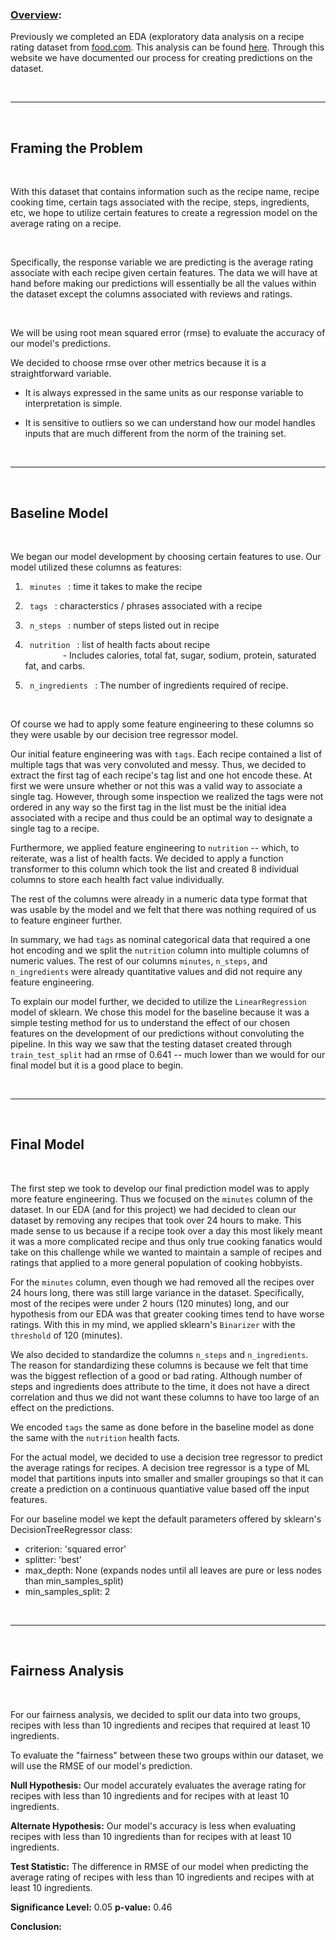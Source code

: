 ### <u> Overview</u>: 

Previously we completed an EDA (exploratory data analysis on a recipe rating dataset from [food.com](https://dsc80.com/project3/recipes-and-ratings/food.com). This analysis can be found [here](https://akar247.github.io/RecipesDurationAnalysis/). Through this website we have documented our process for creating predictions on the dataset. 

<br>

---


<br>


## <strong> Framing the Problem </strong> 
<br>

With this dataset that contains information such as the recipe name, recipe cooking time, certain tags associated with the recipe, steps, ingredients, etc, we hope to utilize certain features to create a regression model on the average rating on a recipe. 

<br>

Specifically, the response variable we are predicting is the average rating associate with each recipe given certain features. The data we will have at hand before making our predictions will essentially be all the values within the dataset except the columns associated with reviews and ratings. 

<br>

We will be using root mean squared error (rmse) to evaluate the accuracy of our model's predictions. 

We decided to choose rmse over other metrics because it is a straightforward variable.

- It is always expressed in the same units as our response variable to interpretation is simple. 
 
- It is sensitive to outliers so we can understand how our model handles inputs that are much different from the norm of the training set.

<br>

---

<br>

## <strong> Baseline Model </strong> 

<br> 

We began our model development by choosing certain features to use. Our model utilized these columns as features:

1. <code> minutes </code> : time it takes to make the recipe

2. <code> tags </code> : characterstics / phrases associated with a recipe

3. <code> n_steps </code> : number of steps listed out in recipe

4. <code> nutrition </code> : list of health facts about recipe <br> &emsp;&emsp;&emsp;&emsp; - Includes calories, total fat, sugar, sodium, protein, saturated fat, and carbs.

5. <code> n_ingredients </code> : The number of ingredients required of recipe.

<br>

Of course we had to apply some feature engineering to these columns so they were usable by our decision tree regressor model. 

Our initial feature engineering was with <code>tags</code>. Each recipe contained a list of multiple tags that was very convoluted and messy. Thus, we decided to extract the first tag of each recipe's tag list and one hot encode these. At first we were unsure whether or not this was a valid way to associate a single tag. However, through some inspection we realized the tags were not ordered in any way so the first tag in the list must be the initial idea associated with a recipe and thus could be an optimal way to designate a single tag to a recipe. 

Furthermore, we applied feature engineering to <code>nutrition</code> -- which, to reiterate, was a list of health facts. We decided to apply a function transformer to this column which took the list and created 8 individual columns to store each health fact value individually. 

The rest of the columns were already in a numeric data type format that was usable by the model and we felt that there was nothing required of us to feature engineer further. 

In summary, we had <code>tags</code> as nominal categorical data that required a one hot encoding and we split the <code>nutrition</code> column into multiple columns of numeric values. The rest of our columns <code>minutes</code>, <code>n_steps</code>, and <code>n_ingredients</code> were already quantitative values and did not require any feature engineering. 


To explain our model further, we decided to utilize the <code>LinearRegression</code> model of sklearn. We chose this model for the baseline because it was a simple testing method for us to understand the effect of our chosen features on the development of our predictions without convoluting the pipeline. In this way we saw that the testing dataset created through <code>train_test_split</code> had an rmse of 0.641 -- much lower than we would for our final model but it is a good place to begin. 


<br>

---

<br>

## <strong> Final Model </strong> 

<br> 

The first step we took to develop our final prediction model was to apply more feature engineering. Thus we focused on the <code>minutes</code> column of the dataset. In our EDA (and for this project) we had decided to clean our dataset by removing any recipes that took over 24 hours to make. This made sense to us because if a recipe took over a day this most likely meant it was a more complicated recipe and thus only true cooking fanatics would take on this challenge while we wanted to maintain a sample of recipes and ratings that applied to a more general population of cooking hobbyists. 

For the <code>minutes</code> column, even though we had removed all the recipes over 24 hours long, there was still large variance in the dataset. Specifically, most of the recipes were under 2 hours (120 minutes) long, and our hypothesis from our EDA was that greater cooking times tend to have worse ratings. With this in my mind, we applied sklearn's <code>Binarizer</code> with the <code>threshold</code> of 120 (minutes). 

We also decided to standardize the columns <code>n_steps</code> and <code>n_ingredients</code>. The reason for standardizing these columns is because we felt that time was the biggest reflection of a good or bad rating. Although number of steps and ingredients does attribute to the time, it does not have a direct correlation and thus we did not want these columns to have too large of an effect on the predictions. 

We encoded <code>tags</code> the same as done before in the baseline model as done the same with the <code>nutrition</code> health facts. 


For the actual model, we decided to use a decision tree regressor to predict the average ratings for recipes. A decision tree regressor is a type of ML model that partitions inputs into smaller and smaller groupings so that it can create a prediction on a continuous quantiative value based off the input features. 

For our baseline model we kept the default parameters offered by sklearn's DecisionTreeRegressor class:

- criterion: 'squared error'
- splitter: 'best'
- max_depth: None (expands nodes until all leaves are pure or less nodes than min_samples_split)
- min_samples_split: 2


<br>

---

<br>

## <strong> Fairness Analysis </strong> 

<br> 

For our fairness analysis, we decided to split our data into two groups, recipes with less than 10 ingredients and recipes that required at least 10 ingredients.

To evaluate the "fairness" between these two groups within our dataset, we will use the RMSE of our model's prediction. 

<strong>Null Hypothesis:</strong> Our model accurately evaluates the average rating for recipes with less than 10 ingredients and for recipes with at least 10 ingredients. 

<strong>Alternate Hypothesis:</strong> Our model's accuracy is less when evaluating recipes with less than 10 ingredients than for recipes with at least 10 ingredients. 

<strong>Test Statistic:</strong> The difference in RMSE of our model when predicting the average rating of recipes with less than 10 ingredients and recipes with at least 10 ingredients. 

<strong>Significance Level:</strong> 0.05 <strong>p-value:</strong> 0.46

<strong>Conclusion:</strong>